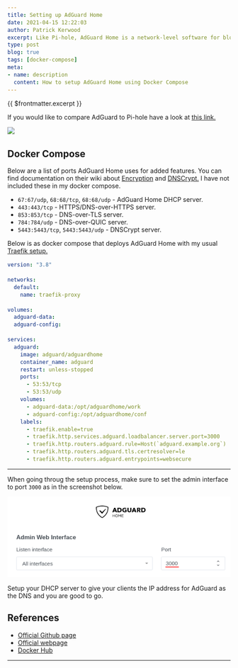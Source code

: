 ```yaml
---
title: Setting up AdGuard Home
date: 2021-04-15 12:22:03
author: Patrick Kerwood
excerpt: Like Pi-hole, AdGuard Home is a network-level software for blocking ads and tracking. It operates as a DNS server that re-routes tracking domains to a "black hole", preventing your devices from connecting to those servers.
type: post
blog: true
tags: [docker-compose]
meta:
- name: description
  content: How to setup AdGuard Home using Docker Compose
---
```


{{ $frontmatter.excerpt }}

If you would like to compare AdGuard to Pi-hole have a look at [this link.](https://github.com/AdguardTeam/AdguardHome#how-does-adguard-home-compare-to-pi-hole)

![](./adguard.gif)

## Docker Compose


Below are a list of ports AdGuard Home uses for added features. You can find documentation on their wiki about [Encryption](https://github.com/AdguardTeam/Adguardhome/wiki/Encryption) and [DNSCrypt.](https://github.com/AdguardTeam/Adguardhome/wiki/DNSCrypt) I have not included these in my docker compose.


  - `67:67/udp`, `68:68/tcp`, `68:68/udp` - AdGuard Home DHCP server.
  - `443:443/tcp` - HTTPS/DNS-over-HTTPS server.
  - `853:853/tcp` - DNS-over-TLS server.
  - `784:784/udp` - DNS-over-QUIC server.
  - `5443:5443/tcp`, `5443:5443/udp` - DNSCrypt server.

Below is as docker compose that deploys AdGuard Home with my usual [Traefik setup.](/posts/traefik-2-docker-compose)

```yaml
version: "3.8"

networks:
  default:
    name: traefik-proxy

volumes:
  adguard-data:
  adguard-config:

services:
  adguard:
    image: adguard/adguardhome
    container_name: adguard
    restart: unless-stopped
    ports:
      - 53:53/tcp
      - 53:53/udp
    volumes:
      - adguard-data:/opt/adguardhome/work
      - adguard-config:/opt/adguardhome/conf
    labels:
      - traefik.enable=true
      - traefik.http.services.adguard.loadbalancer.server.port=3000
      - traefik.http.routers.adguard.rule=Host(`adguard.example.org`)
      - traefik.http.routers.adguard.tls.certresolver=le
      - traefik.http.routers.adguard.entrypoints=websecure
```
---
When going throug the setup process, make sure to set the admin interface to port `3000` as in the screenshot below.

![](./adguard-install.png)

Setup your DHCP server to give your clients the IP address for AdGuard as the DNS and you are good to go.

## References
- [Official Github page](https://github.com/AdguardTeam/AdGuardHome)
- [Official webpage](https://adguard.com/en/adguard-home/overview.html)
- [Docker Hub](https://hub.docker.com/r/adguard/adguardhome)
---
